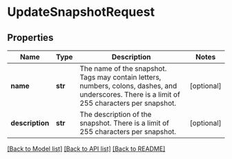 # UpdateSnapshotRequest

## Properties
Name | Type | Description | Notes
------------ | ------------- | ------------- | -------------
**name** | **str** | The name of the snapshot. Tags may contain letters, numbers, colons, dashes, and underscores. There is a limit of 255 characters per snapshot. | [optional] 
**description** | **str** | The description of the snapshot. There is a limit of 255 characters per snapshot. | [optional] 

[[Back to Model list]](../README.md#documentation-for-models) [[Back to API list]](../README.md#documentation-for-api-endpoints) [[Back to README]](../README.md)

